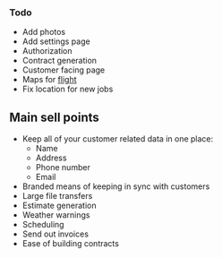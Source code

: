 ### Todo
- Add photos
- Add settings page
- Authorization
- Contract generation
- Customer facing page
- Maps for [flight](https://github.com/firebase/geofire-js/tree/master/examples)
- Fix location for new jobs

## Main sell points
- Keep all of your customer related data in one place:
  - Name
  - Address
  - Phone number
  - Email
- Branded means of keeping in sync with customers
- Large file transfers
- Estimate generation
- Weather warnings
- Scheduling
- Send out invoices
- Ease of building contracts
